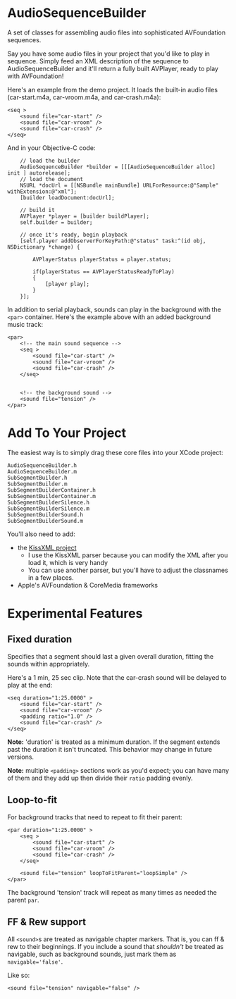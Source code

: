 

AudioSequenceBuilder
====================

A set of classes for assembling audio files into sophisticated AVFoundation sequences.

Say you have some audio files in your project that you'd like to play in sequence.  Simply feed an XML description of the sequence to AudioSequenceBuilder and it'll return a fully built AVPlayer, ready to play with AVFoundation!

Here's an example from the demo project.  It loads the built-in audio files (car-start.m4a, car-vroom.m4a, and car-crash.m4a):


	<seq >
		<sound file="car-start" />
		<sound file="car-vroom" />
		<sound file="car-crash" />
	</seq>


And in your Objective-C code:

		// load the builder
		AudioSequenceBuilder *builder = [[[AudioSequenceBuilder alloc] init ] autorelease];
		// load the document
		NSURL *docUrl = [[NSBundle mainBundle] URLForResource:@"Sample" withExtension:@"xml"];
		[builder loadDocument:docUrl];	

		// build it
		AVPlayer *player = [builder buildPlayer];
		self.builder = builder;
		
		// once it's ready, begin playback
		[self.player addObserverForKeyPath:@"status" task:^(id obj, NSDictionary *change) {

			AVPlayerStatus playerStatus = player.status;

			if(playerStatus == AVPlayerStatusReadyToPlay)
			{
				[player play];
			}
		}];




In addition to serial playback, sounds can play in the background with the `<par>` container.  Here's the example above with an added background music track:

	<par>
		<!-- the main sound sequence -->
		<seq >
			<sound file="car-start" />
			<sound file="car-vroom" />
			<sound file="car-crash" />
		</seq>
	
	
		<!-- the background sound -->
		<sound file="tension" />
	</par>



Add To Your Project
===============

The easiest way is to simply drag these core files into your XCode project:

	AudioSequenceBuilder.h
	AudioSequenceBuilder.m
	SubSegmentBuilder.h
	SubSegmentBuilder.m
	SubSegmentBuilderContainer.h
	SubSegmentBuilderContainer.m
	SubSegmentBuilderSilence.h
	SubSegmentBuilderSilence.m
	SubSegmentBuilderSound.h
	SubSegmentBuilderSound.m

You'll also need to add:

*	the [KissXML project](http://code.google.com/p/kissxml/)
	*	I use the KissXML parser because you can modify the XML after you load it, which is very handy
	*	You can use another parser, but you'll have to adjust the classnames in a few places.
*	Apple's AVFoundation & CoreMedia frameworks



Experimental Features
===============

Fixed duration
--------------

Specifies that a segment should last a given overall duration, fitting the sounds within appropriately.

Here's a 1 min, 25 sec clip.  Note that the car-crash sound will be delayed to play at the end:

	<seq duration="1:25.0000" >
		<sound file="car-start" />
		<sound file="car-vroom" />
		<padding ratio="1.0" />
		<sound file="car-crash" />
	</seq>

**Note:** 'duration' is treated as a minimum duration.  If the segment extends past the duration it isn't truncated.  This behavior may change in future versions.

**Note:** multiple `<padding>` sections work as you'd expect; you can have many of them and they add up then divide their `ratio` padding evenly.

Loop-to-fit
-----------
For background tracks that need to repeat to fit their parent:

	<par duration="1:25.0000" >
		<seq >
			<sound file="car-start" />
			<sound file="car-vroom" />
			<sound file="car-crash" />
		</seq>
	
		<sound file="tension" loopToFitParent="loopSimple" />
	</par>

The background 'tension' track will repeat as many times as needed the parent `par`.


FF & Rew support
-----------

All `<sound>`s are treated as navigable chapter markers.  That is, you can ff & rew to their beginnings.  If you include a sound that *shouldn't* be treated as navigable, such as background sounds, just mark them as `navigable='false'`. 
	
Like so:
	
	<sound file="tension" navigable="false" />
	
	
